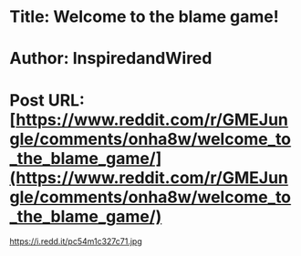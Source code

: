 # Title: Welcome to the blame game!
# Author: InspiredandWired
# Post URL: [https://www.reddit.com/r/GMEJungle/comments/onha8w/welcome_to_the_blame_game/](https://www.reddit.com/r/GMEJungle/comments/onha8w/welcome_to_the_blame_game/)


https://i.redd.it/pc54m1c327c71.jpg